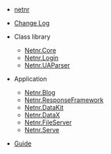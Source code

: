 - [netnr](README.md)

- [Change Log](CHANGELOG.md)

- Class library
  - [Netnr.Core](Netnr.Core.md)
  - [Netnr.Login](Netnr.Login.md)
  - [Netnr.UAParser](Netnr.UAParser.md)

- Application
  - [Netnr.Blog](Netnr.Blog.md)
  - [Netnr.ResponseFramework](Netnr.ResponseFramework.md)
  - [Netnr.DataKit](Netnr.DataKit.md)
  - [Netnr.DataX](Netnr.DataX.md)
  - [Netnr.FileServer](Netnr.FileServer.md)
  - [Netnr.Serve](Netnr.Serve.md)

- [Guide](GUIDE.md)